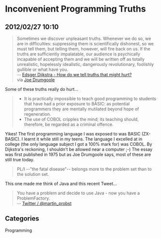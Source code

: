 # Inconvenient Programming Truths
## 2012/02/27 10:10

> Sometimes we discover unpleasant truths. Whenever we do so, we are in 
> difficulties: suppressing them is scientifically dishonest, so we must 
> tell them, but telling them, however, will fire back on us. If the 
> truths are sufficiently impalatable, our audience is psychically 
> incapable of accepting them and we will be written off as totally 
> unrealistic, hopelessly idealistic, dangerously revolutionary, foolishly 
> gullible or what have you.  
> -- [Edsger Dijkstra - How do we tell truths that might hurt?][1]  
> via [Joe Drumgoole](http://twitter.com/jdrumgoole)

Some of these truths really do hurt...

> * It is practically impossible to teach good programming to students that 
>   have had a prior exposure to BASIC: as potential programmers they are 
>   mentally mutilated beyond hope of regeneration. 
> * The use of COBOL cripples the mind; its teaching should, therefore, be 
>   regarded as a criminal offence.  

Yikes! The first programming language I was exposed to was BASIC 
(ZX-BASIC). I learnt it while still in my teens. The language I excelled 
at in college (the only language subject I got a 100% mark for) was 
COBOL. By Dijkstra's reckoning, I shouldn't be allowed near a computer 
;-) The essay was first published in 1975 but as Joe Drumgoole says, 
most of these are still true today. 

> PL/I --"the fatal disease"-- belongs more to the problem set than to the solution set.

This one made me think of Java and this recent Tweet...

> You have a problem and decide to use Java - now you have a 
> ProblemFactory.  
> -- [Twitter / @martin_probst](http://twitter.com/#!/martin_probst/status/86065559728439296)

[1]: http://www.cs.virginia.edu/~evans/cs655/readings/ewd498.html

## Categories
Programming